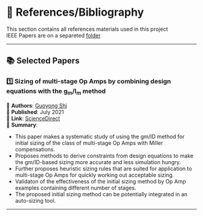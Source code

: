 # 📄 References/Bibliography  

This section contains all references materials used in this project  
IEEE Papers are on a separeted [folder](./IEEE%20Docs/)

---

## 📚 Selected Papers  

### **1️⃣ Sizing of multi-stage Op Amps by combining design equations with the g<sub>m</sub>/I<sub>m</sub> method**  

📌 **Authors**: [Guoyong Shi](https://ieeexplore.ieee.org/author/37267099200)  
📅 **Published**: July 2021  
🔗 **Link**: [ScienceDirect](https://www.sciencedirect.com/science/article/pii/S0167926021000316)  
📄 **Summary**:  
- This paper makes a systematic study of using the gm/ID method for initial sizing of the class of multi-stage Op Amps with Miller compensations.
- Proposes methods to derive constraints from design equations to make the gm/ID-based sizing more accurate and less simulation hungry.
- Further proposes heuristic sizing rules that are suited for application to multi-stage Op Amps for quickly working out acceptable sizing.
- Validaton of the effectiveness of the initial sizing method by Op Amp examples containing different number of stages.
- The proposed initial sizing method can be potentially integrated in an auto-sizing tool.

---